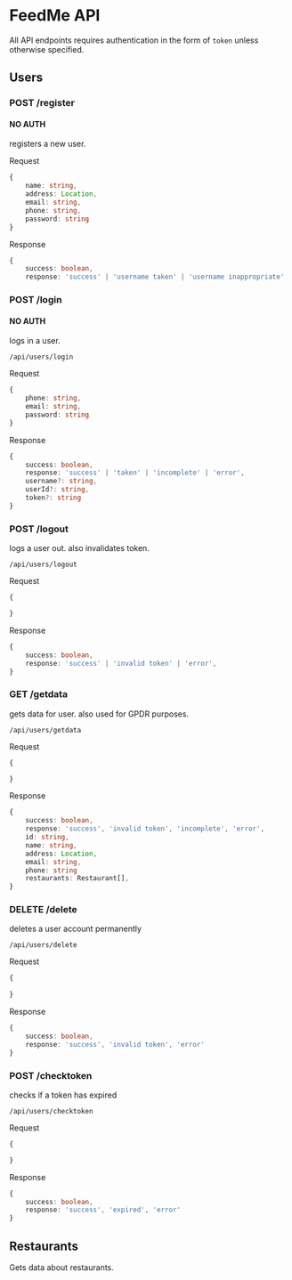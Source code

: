 # FeedMe API
All API endpoints requires authentication in the form of `token` unless otherwise specified.
## Users

### POST /register
#### **NO AUTH**

registers a new user.

Request
```ts
{
    name: string,
    address: Location,
    email: string,
    phone: string,
    password: string
}
```

Response
```ts
{
    success: boolean,
    response: 'success' | 'username taken' | 'username inappropriate' | 'email taken' | 'email invalid' | 'incomplete' | 'error'

```

### POST /login
#### **NO AUTH**

logs in a user.

`/api/users/login`

Request
```ts
{
    phone: string,
    email: string,
    password: string
}
```

Response
```ts
{
    success: boolean,
    response: 'success' | 'taken' | 'incomplete' | 'error',
    username?: string,
    userId?: string,
    token?: string
}
```

### POST /logout

logs a user out. also invalidates token.

`/api/users/logout`

Request
```ts
{

}
```

Response
```ts
{
    success: boolean,
    response: 'success' | 'invalid token' | 'error',
}
```

### GET /getdata

gets data for user. also used for GPDR purposes.

`/api/users/getdata`

Request
```ts
{

}
```

Response
```ts
{
    success: boolean,
    response: 'success', 'invalid token', 'incomplete', 'error',
    id: string,
    name: string,
    address: Location,
    email: string,
    phone: string
    restaurants: Restaurant[],
}
```

### DELETE /delete

deletes a user account permanently

`/api/users/delete`

Request
```ts
{
    
}
```

Response
```ts
{
    success: boolean,
    response: 'success', 'invalid token', 'error'
}
```

### POST /checktoken

checks if a token has expired

`/api/users/checktoken`

Request
```ts
{

}
```

Response
```ts
{
    success: boolean,
    response: 'success', 'expired', 'error'
}
```

## Restaurants

Gets data about restaurants.

